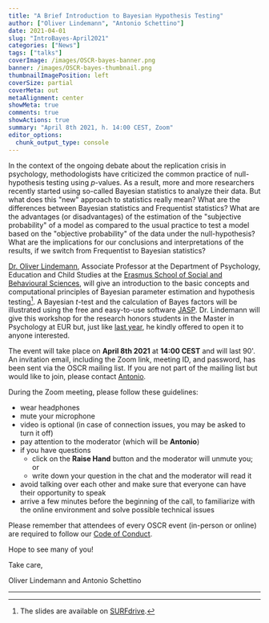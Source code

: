 ```yaml
---
title: "A Brief Introduction to Bayesian Hypothesis Testing"
author: ["Oliver Lindemann", "Antonio Schettino"]
date: 2021-04-01
slug: "IntroBayes-April2021"
categories: ["News"]
tags: ["talks"]
coverImage: /images/OSCR-bayes-banner.png
banner: /images/OSCR-bayes-thumbnail.png
thumbnailImagePosition: left
coverSize: partial
coverMeta: out
metaAlignment: center
showMeta: true
comments: true
showActions: true
summary: "April 8th 2021, h. 14:00 CEST, Zoom"
editor_options: 
  chunk_output_type: console
---
```


In the context of the ongoing debate about the replication crisis in psychology, methodologists have criticized the common practice of null-hypothesis testing using *p*-values. As a result, more and more researchers recently started using so-called Bayesian statistics to analyze their data. But what does this "new" approach to statistics really mean? What are the differences between Bayesian statistics and Frequentist statistics? What are the advantages (or disadvantages) of the estimation of the "subjective probability" of a model as compared to the usual practice to test a model based on the "objective probability" of the data under the null-hypothesis? What are the implications for our conclusions and interpretations of the results, if we switch from Frequentist to Bayesian statistics?

[Dr. Oliver Lindemann](http://cognitive-psychology.eu/lindemann), Associate Professor at the Department of Psychology, Education and Child Studies at the [Erasmus School of Social and Behavioural Sciences](https://www.eur.nl/en/essb/), will give an introduction to the basic concepts and computational principles of Bayesian parameter estimation and hypothesis testing[^1]. A Bayesian *t*-test and the calculation of Bayes factors will be illustrated using the free and easy-to-use software [JASP](https://jasp-stats.org/). Dr. Lindemann will give this workshop for the research honors students in the Master in Psychology at EUR but, just like [last year](https://www.openscience-rotterdam.com/2020/05/22/introbayes-june2020/), he kindly offered to open it to anyone interested.

The event will take place on **April 8th 2021** at **14:00 CEST** and will last 90'. An invitation email, including the Zoom link, meeting ID, and password, has been sent via the OSCR mailing list. If you are not part of the mailing list but would like to join, please contact [Antonio](mailto:schettino@eur.nl).

During the Zoom meeting, please follow these guidelines:

* wear headphones
* mute your microphone
* video is optional (in case of connection issues, you may be asked to turn it off)
* pay attention to the moderator (which will be **Antonio**)
* if you have questions
  - click on the **Raise Hand** button and the moderator will unmute you; or
  - write down your question in the chat and the moderator will read it
* avoid talking over each other and make sure that everyone can have their opportunity to speak
* arrive a few minutes before the beginning of the call, to familiarize with the online environment and solve possible technical issues

Please remember that attendees of every OSCR event (in-person or online) are required to follow our [Code of Conduct](https://www.openscience-rotterdam.com/coc/).

Hope to see many of you!

Take care,

Oliver Lindemann and Antonio Schettino

***

[^1]: The slides are available on [SURFdrive](https://surfdrive.surf.nl/files/index.php/s/o34UZD42MJWwjfa).


